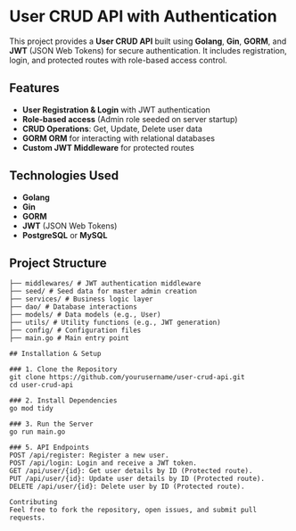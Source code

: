 # User CRUD API with Authentication

This project provides a **User CRUD API** built using **Golang**, **Gin**, **GORM**, and **JWT** (JSON Web Tokens) for secure authentication. It includes registration, login, and protected routes with role-based access control.

## Features
- **User Registration & Login** with JWT authentication
- **Role-based access** (Admin role seeded on server startup)
- **CRUD Operations**: Get, Update, Delete user data
- **GORM ORM** for interacting with relational databases
- **Custom JWT Middleware** for protected routes

## Technologies Used
- **Golang**
- **Gin**
- **GORM**
- **JWT** (JSON Web Tokens)
- **PostgreSQL** or **MySQL**

## Project Structure
```├── controllers/ # API endpoint controllers 
├── middlewares/ # JWT authentication middleware
├── seed/ # Seed data for master admin creation
├── services/ # Business logic layer
├── dao/ # Database interactions
├── models/ # Data models (e.g., User)
├── utils/ # Utility functions (e.g., JWT generation)
├── config/ # Configuration files
├── main.go # Main entry point

## Installation & Setup

### 1. Clone the Repository
git clone https://github.com/yourusername/user-crud-api.git
cd user-crud-api

### 2. Install Dependencies
go mod tidy

### 3. Run the Server
go run main.go

### 5. API Endpoints
POST /api/register: Register a new user.
POST /api/login: Login and receive a JWT token.
GET /api/user/{id}: Get user details by ID (Protected route).
PUT /api/user/{id}: Update user details by ID (Protected route).
DELETE /api/user/{id}: Delete user by ID (Protected route).

Contributing
Feel free to fork the repository, open issues, and submit pull requests.

